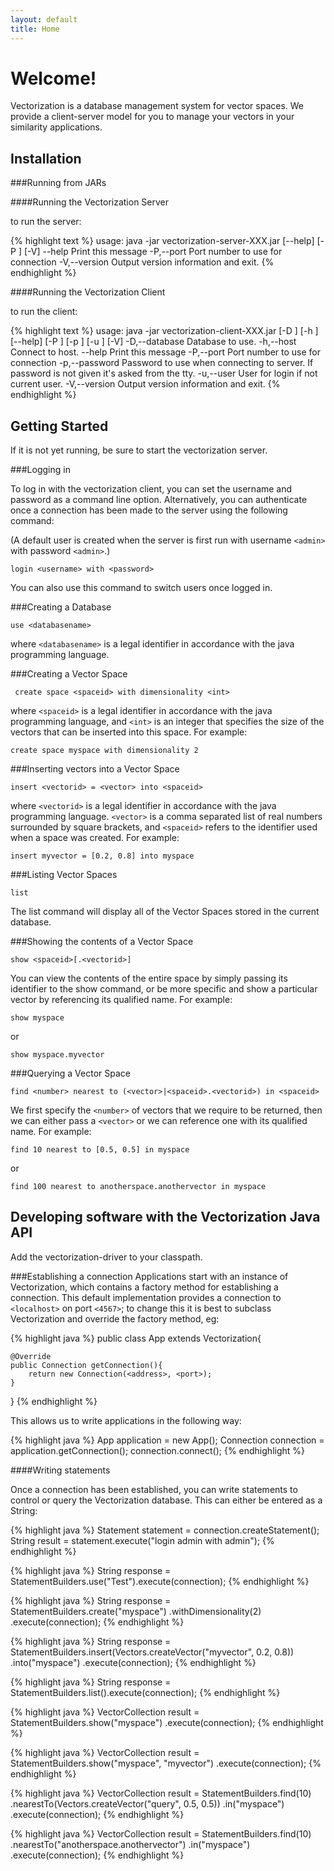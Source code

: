 ```yaml
---
layout: default
title: Home
---
```

Welcome! 
========

Vectorization is a database management system for vector spaces.  We provide
a client-server model for you to manage your vectors in your similarity applications.

Installation
------------

###Running from JARs

####Running the Vectorization Server

to run the server:

{% highlight text %}
usage: java -jar vectorization-server-XXX.jar [--help] [-P <arg>] [-V]
    --help         Print this message
 -P,--port <arg>   Port number to use for connection
 -V,--version      Output version information and exit.
{% endhighlight %}

####Running the Vectorization Client

to run the client:

{% highlight text %}
usage: java -jar vectorization-client-XXX.jar [-D <arg>] [-h
       <arg>] [--help] [-P <arg>] [-p <arg>] [-u <arg>] [-V]
 -D,--database <arg>   Database to use.
 -h,--host <arg>       Connect to host.
    --help             Print this message
 -P,--port <arg>       Port number to use for connection
 -p,--password <arg>   Password to use when connecting to server.  If
                       password is not given it's asked from the tty.
 -u,--user <arg>       User for login if not current user.
 -V,--version          Output version information and exit.
{% endhighlight %}

Getting Started
---------------

If it is not yet running, be sure to start the vectorization server. 

###Logging in

To log in with the vectorization client, you can set the username and 
password as a command line option.  Alternatively, you can authenticate
once a connection has been made to the server using the following command:
  
(A default user is created when the server is first run with username 
  `<admin>` with password `<admin>`.)

    login <username> with <password>

You can also use this command to switch users once logged in.

###Creating a Database

    use <databasename>

where `<databasename>` is a legal identifier in accordance with the java programming language.

###Creating a Vector Space

     create space <spaceid> with dimensionality <int>

where `<spaceid>` is a legal identifier in accordance with the java programming language, and `<int>`
is an integer that specifies the size of the vectors that can be inserted into this space. For 
example:

    create space myspace with dimensionality 2

###Inserting vectors into a Vector Space

    insert <vectorid> = <vector> into <spaceid>

where `<vectorid>` is a legal identifier in accordance with the java programming language.  `<vector>`
is a comma separated list of real numbers surrounded by square brackets, and `<spaceid>` refers to
the identifier used when a space was created.  For example:

    insert myvector = [0.2, 0.8] into myspace

###Listing Vector Spaces

    list

The list command will display all of the Vector Spaces stored in the current database.

###Showing the contents of a Vector Space

    show <spaceid>[.<vectorid>]

You can view the contents of the entire space by simply passing its identifier to the show command, or
be more specific and show a particular vector by referencing its qualified name.  For example:

    show myspace

or

    show myspace.myvector

###Querying a Vector Space

    find <number> nearest to (<vector>|<spaceid>.<vectorid>) in <spaceid>

We first specify the `<number>` of vectors that we require to be returned, then we can either pass
a `<vector>` or we can reference one with its qualified name.  For example:

    find 10 nearest to [0.5, 0.5] in myspace

or

    find 100 nearest to anotherspace.anothervector in myspace

 
Developing software with the Vectorization Java API
---------------------------------------------------

Add the vectorization-driver to your classpath.

###Establishing a connection
Applications start with an instance of Vectorization, which contains a factory method
for establishing a connection.  This default implementation provides a connection
to `<localhost>` on port `<4567>`; to change this it is best to subclass Vectorization
and override the factory method, eg:

{% highlight java %}
public class App extends Vectorization{

    @Override
    public Connection getConnection(){
        return new Connection(<address>, <port>);
    }
}
{% endhighlight %}

This allows us to write applications in the following way:

{% highlight java %}
App application = new App();
Connection connection = application.getConnection();
connection.connect();
{% endhighlight %}

####Writing statements

Once a connection has been established, you can write statements to control
or query the Vectorization database.  This can either be entered as a String:  
    
{% highlight java %}
Statement statement = connection.createStatement();
String result = statement.execute("login admin with admin");
{% endhighlight %}

{% highlight java %}
String response = StatementBuilders.use("Test").execute(connection);
{% endhighlight %}

{% highlight java %}
String response = StatementBuilders.create("myspace")
                .withDimensionality(2)
                .execute(connection);
{% endhighlight %}

{% highlight java %}
String response = StatementBuilders.insert(Vectors.createVector("myvector", 0.2, 0.8))
                .into("myspace")
                .execute(connection);
{% endhighlight %}

{% highlight java %}
String response = StatementBuilders.list().execute(connection);
{% endhighlight %}

{% highlight java %}
VectorCollection<Vector> result = StatementBuilders.show("myspace")
                .execute(connection);
{% endhighlight %}

{% highlight java %}
VectorCollection<Vector> result = StatementBuilders.show("myspace", "myvector")
                .execute(connection);
{% endhighlight %}

{% highlight java %}
  VectorCollection<Vector> result = StatementBuilders.find(10)
                .nearestTo(Vectors.createVector("query", 0.5, 0.5))
                .in("myspace")
                .execute(connection);
{% endhighlight %}

{% highlight java %}
VectorCollection<Vector> result = StatementBuilders.find(10)
                .nearestTo("anotherspace.anothervector")
                .in("myspace")
                .execute(connection);
{% endhighlight %}
